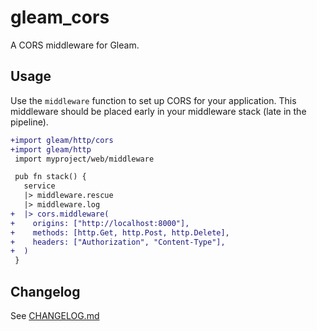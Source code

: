 # gleam_cors

A CORS middleware for Gleam.

## Usage

Use the `middleware` function to set up CORS for your application. This middleware should be
placed early in your middleware stack (late in the pipeline).

```diff
+import gleam/http/cors
+import gleam/http
 import myproject/web/middleware

 pub fn stack() {
   service
   |> middleware.rescue
   |> middleware.log
+  |> cors.middleware(
+    origins: ["http://localhost:8000"],
+    methods: [http.Get, http.Post, http.Delete],
+    headers: ["Authorization", "Content-Type"],
+  )
 }
```

## Changelog

See [CHANGELOG.md](CHANGELOG.md)
